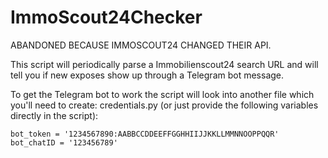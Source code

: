# ImmoScout24Checker

ABANDONED BECAUSE IMMOSCOUT24 CHANGED THEIR API.
 
This script will periodically parse a Immobilienscout24 search URL and will tell you if new exposes show up through a Telegram bot message.

To get the Telegram bot to work the script will look into another file which you'll need to create: credentials.py (or just provide the following variables directly in the script):
```
bot_token = '1234567890:AABBCCDDEEFFGGHHIIJJKKLLMMNNOOPPQQR'
bot_chatID = '123456789'
```
